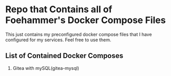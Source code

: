 # Repo that Contains all of Foehammer's Docker Compose Files

This just contains my preconfigured docker compose files that I have configured for my services.
Feel free to use them. 

## List of Contained Docker Composes
1. Gitea with mySQL(gitea-mysql)
